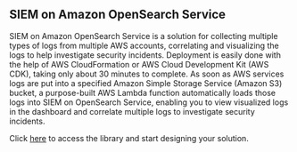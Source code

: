## SIEM on Amazon OpenSearch Service

SIEM on Amazon OpenSearch Service is a solution for collecting multiple types of logs from multiple AWS accounts, correlating and visualizing the logs to help investigate security incidents. Deployment is easily done with the help of AWS CloudFormation or AWS Cloud Development Kit (AWS CDK), taking only about 30 minutes to complete. As soon as AWS services logs are put into a specified Amazon Simple Storage Service (Amazon S3) bucket, a purpose-built AWS Lambda function automatically loads those logs into SIEM on OpenSearch Service, enabling you to view visualized logs in the dashboard and correlate multiple logs to investigate security incidents.

Click [here](https://github.com/aws-samples/siem-on-amazon-opensearch-service) to access the library and start designing your solution.